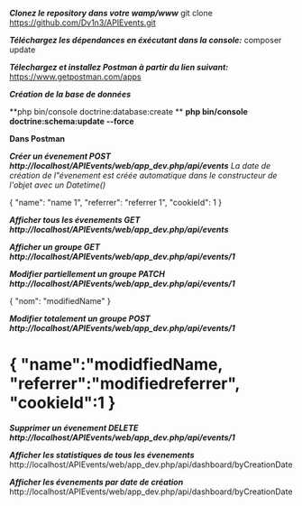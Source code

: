 ***Clonez le repository dans votre wamp/www***
git clone https://github.com/Dv1n3/APIEvents.git

***Téléchargez les dépendances en éxécutant dans la console:***
composer update

***Télechargez et installez Postman à partir du lien suivant:***
https://www.getpostman.com/apps

***Création de la base de données***

**php bin/console doctrine:database:create **
**php bin/console doctrine:schema:update --force**

****Dans Postman****

***Créer un évenement POST http://localhost/APIEvents/web/app_dev.php/api/events***
*La date de création de l"évenement est créée automatique dans le constructeur de l'objet avec un Datetime()*

{
        "name": "name 1",
        "referrer": "referrer 1",
        "cookieId": 1
}

***Afficher tous les évenements GET http://localhost/APIEvents/web/app_dev.php/api/events***

***Afficher un groupe GET http://localhost/APIEvents/web/app_dev.php/api/events/1***

***Modifier partiellement un groupe PATCH http://localhost/APIEvents/web/app_dev.php/api/events/1***

{ 
"nom": "modifiedName"
}

***Modifier totalement un groupe POST 
http://localhost/APIEvents/web/app_dev.php/api/events/1***

{
    "name":"modidfiedName,
    "referrer":"modifiedreferrer",
    "cookieId":1
}
=================================================================

***Supprimer un évenement DELETE http://localhost/APIEvents/web/app_dev.php/api/events/1***


***Afficher les statistiques de tous les évenements***
http://localhost/APIEvents/web/app_dev.php/api/dashboard/byCreationDate

***Afficher les évenements par date de création***
http://localhost/APIEvents/web/app_dev.php/api/dashboard/byCreationDate
